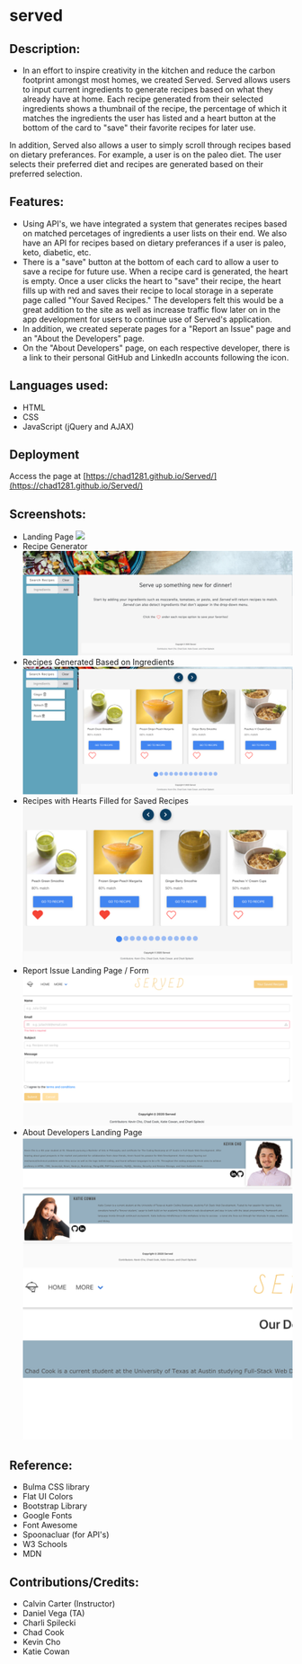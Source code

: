 # served

<!-- To create a branch:
$ git checkout -b theBranchName
To see all branches:
$ git branch
To switch in and out of different branches:
$ git Checkout      whatever branch you want to hop into


To push changes to your branch:

$ git add .
$ git commit -m ""
$ git push origin -u <branch-name>

Create pull request in Github


To add pulled code from main branch to different branch

$ git pull origin main

 Delete in github repository
    $ git push --delete origin <branch-name>
Delete locally
    $ git branch -D <branch-name>


<!-- 10 minutes
Elevator Pitch: One minute description, 1 minute
Concept: What is your user story? What was yourg motivation for development?, 2 minutes
Process: What techs were used? How were tasks broken down and assigned? What challenges did you encounter? What were your successes?, 3 minutes
Demo: Show it, 2 minutes
Directions for future Development, 2 minutes

10 minutes

TODO:

README
Powerpoint Presentation
Developer page

Your saved recipes

Nutrition/dietary restrictions

Landing page

Display highest percent items first-->


## Description:

- In an effort to inspire creativity in the kitchen and reduce the carbon footprint amongst most homes, we created Served. Served allows users to input current ingredients to generate recipes based on what they already have at home. Each recipe generated from their selected ingredients shows a thumbnail of the recipe, the percentage of which it matches the ingredients the user has listed and a heart button at the bottom of the card to "save" their favorite recipes for later use.

In addition, Served also allows a user to simply scroll through recipes based on dietary preferances. For example, a user is on the paleo diet. The user selects their preferred diet and recipes are generated based on their preferred selection.

## Features:

- Using API's, we have integrated a system that generates recipes based on matched percetages of ingredients a user lists on their end. We also have an API for recipes based on dietary preferances if a user is paleo, keto, diabetic, etc.
- There is a "save" button at the bottom of each card to allow a user to save a recipe for future use. When a recipe card is generated, the heart is empty. Once a user clicks the heart to "save" their recipe, the heart fills up with red and saves their recipe to local storage in a seperate page called "Your Saved Recipes." The developers felt this would be a great addition to the site as well as increase traffic flow later on in the app development for users to continue use of Served's application.
- In addition, we created seperate pages for a "Report an Issue" page and an "About the Developers" page.
- On the "About Developers" page, on each respective developer, there is a link to their personal GitHub and LinkedIn accounts following the icon.

## Languages used:

- HTML
- CSS
- JavaScript (jQuery and AJAX)

## Deployment

Access the page at [https://chad1281.github.io/Served/](https://chad1281.github.io/Served/)

## Screenshots:

- Landing Page
  <img src="img/Screenshots for ReadMe/MainLanding.png">
- Recipe Generator
  <img src="img/Screenshots for ReadMe/RecipeGenerator.png">
- Recipes Generated Based on Ingredients
  <img src="img/Screenshots for ReadMe/RecipesGenerated.png">
- Recipes with Hearts Filled for Saved Recipes
  <img src="img/Screenshots for ReadMe/HeartsFilled.png">
- Report Issue Landing Page / Form
  <img src="img/Screenshots for ReadMe/ReportIssueLanding.png">
- About Developers Landing Page
  <img src="img/Screenshots for ReadMe/DevelopersLanding.png">
  <img src="img/Screenshots for ReadMe/DeveloperPage.png">

## Reference:

- Bulma CSS library
- Flat UI Colors
- Bootstrap Library
- Google Fonts
- Font Awesome
- Spoonacluar (for API's)
- W3 Schools
- MDN

## Contributions/Credits:

- Calvin Carter (Instructor)
- Daniel Vega (TA)
- Charli Spilecki
- Chad Cook
- Kevin Cho
- Katie Cowan

